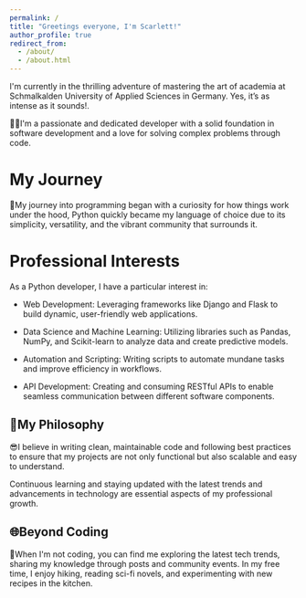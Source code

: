 ```yaml
---
permalink: /
title: "Greetings everyone, I'm Scarlett!"
author_profile: true
redirect_from: 
  - /about/
  - /about.html
---
```

I'm currently in the thrilling adventure of mastering the art of academia at Schmalkalden University of Applied Sciences in Germany. Yes, it’s as intense as it sounds!.

🧑‍💻I'm a passionate and dedicated developer with a solid foundation in software development and a love for solving complex problems through code.


My Journey
======
🚀My journey into programming began with a curiosity for how things work under the hood, Python quickly became my language of choice due to its simplicity, versatility, and the vibrant community that surrounds it.

Professional Interests
======
As a Python developer, I have a particular interest in:

- Web Development: Leveraging frameworks like Django and Flask to build dynamic, user-friendly web applications.

* Data Science and Machine Learning: Utilizing libraries such as Pandas, NumPy, and Scikit-learn to analyze data and create predictive models. 

+ Automation and Scripting: Writing scripts to automate mundane tasks and improve efficiency in workflows.

- API Development: Creating and consuming RESTful APIs to enable seamless communication between different software components.

📙My Philosophy
------

😎I believe in writing clean, maintainable code and following best practices to ensure that my projects are not only functional but also scalable and easy to understand. 

Continuous learning and staying updated with the latest trends and advancements in technology are essential aspects of my professional growth.

🌐Beyond Coding
------
📱When I'm not coding, you can find me exploring the latest tech trends, sharing my knowledge through posts and community events. In my free time, I enjoy hiking, reading sci-fi novels, and experimenting with new recipes in the kitchen.




